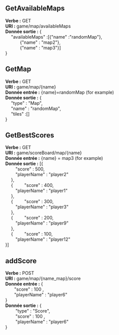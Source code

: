 ## GetAvailableMaps  
  
**Verbe :** GET  
**URI :** game/map/availableMaps   
**Donnée sortie :** {  
&emsp;    "availableMaps" :[{"name" :"randomMap"},  
&emsp;&emsp;&emsp;                        {"name" : "map2"},  
&emsp;&emsp;&emsp;                        {"name" : "map3"}]  
}  
  
## GetMap  
  
**Verbe :** GET  
**URI :** game/map/{name}  
**Donnée entrée :** {name}=randomMap (for example)  
**Donnée sortie :** {  
&emsp; "type" : "Map",  
&emsp;    "name" : "randomMap",  
&emsp;    "tiles" :[]      
}   
  
## GetBestScores  
  
**Verbe :** GET  
**URI :** game/scoreBoard/map/{name}  
**Donnée entrée :**  {name} = map3 (for example)  
**Donnée sortie :** [{  
&emsp;&emsp;        "score" : 500,    
&emsp;&emsp;        "playerName" : "player2"        
&emsp;    },  
&emsp;    {
&emsp;&emsp;        "score" : 400,    
&emsp;&emsp;        "playerName" : "player1"        
&emsp;    },  
&emsp;    {
&emsp;&emsp;        "score" : 300,    
&emsp;&emsp;        "playerName" : "player3"        
&emsp;    },  
&emsp;    {
&emsp;&emsp;        "score" : 200,    
&emsp;&emsp;        "playerName" : "player9"        
&emsp;    },  
&emsp;    {
&emsp;&emsp;        "score" : 100,  
&emsp;&emsp;        "playerName" : "player12"          
}]  

## addScore  

**Verbe :** POST  
**URI :** game/map/{name_map}/score  
**Donnée entrée :**  {  
    &emsp;&emsp;"score" : 100 ,   
    &emsp;&emsp;"playerName" : "player6"   
    }  
**Donnée sortie :** {   
&emsp;&emsp;    "type" : "Score",  
    &emsp;&emsp; "score" : 100 ,  
    &emsp;&emsp;  "playerName" : "player6"    
 }  
  
